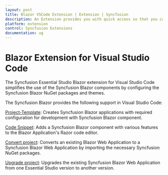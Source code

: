 ```yaml
---
layout: post
title: Blazor VSCode Extension | Extension | Syncfusion
description: An Extension provides you with quick access so that you can create or configure the Syncfusion Blazor projects along with Syncfusion components
platform: extension
control: Syncfusion Extensions
documentation: ug
---
```


# Blazor Extension for Visual Studio Code

The Syncfusion Essential Studio Blazor extension for Visual Studio Code simplifies the use of the Syncfusion Blazor components by configuring the Syncfusion Blazor NuGet packages and themes.

The Syncfusion Blazor provides the following support in Visual Studio Code:

[Project-Template](./create-project):  Creates Syncfusion Blazor applications with required configuration for development with Syncfusion Blazor component.

[Code Snippet](./code-snippet):  Adds a Syncfusion Blazor component with various features to the Blazor Application's Razor code editor.

[Convert project](./convert-project):  Converts an existing Blazor Web Application to a Syncfusion Blazor Web Application by importing the necessary Syncfusion NuGet packages.

[Upgrade project](./upgrade-project):  Upgrades the existing Syncfusion Blazor Web Application from one Essential Studio version to another version.
